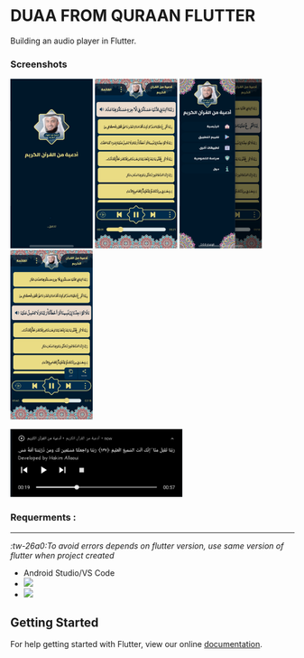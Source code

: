 # DUAA FROM QURAAN FLUTTER

Building an audio player in Flutter.

### Screenshots

<img src="https://raw.githubusercontent.com/Hakim-Allaoui/duaa_from_quraan_flutter/master/screenshots/duaa_from_quraan_flutter_screen%20(1).jpg" height="300em" /> <img src="https://raw.githubusercontent.com/Hakim-Allaoui/duaa_from_quraan_flutter/master/screenshots/duaa_from_quraan_flutter_screen%20(2).jpg" height="300em" /> <img src="https://raw.githubusercontent.com/Hakim-Allaoui/duaa_from_quraan_flutter/master/screenshots/duaa_from_quraan_flutter_screen%20(3).jpg" height="300em" /> <img src="https://raw.githubusercontent.com/Hakim-Allaoui/duaa_from_quraan_flutter/master/screenshots/duaa_from_quraan_flutter_screen%20(4).jpg" height="300em" />

<img src="screenshots/duaa_from_quraan_flutter_screen%20(1).png" height="120em" />

### Requerments :

------------

*:tw-26a0:To avoid errors depends on flutter version, use same version of flutter when project created*
- Android Studio/VS Code
-  [![](https://img.shields.io/badge/Flutter-1.22.5-blue)](https://img.shields.io/badge/Flutter-1.22.5-blue)
- [![](https://img.shields.io/badge/Dart-2.10.4-green)](https://img.shields.io/badge/Dart-2.10.4-green)

## Getting Started

For help getting started with Flutter, view our online
[documentation](https://flutter.io/).